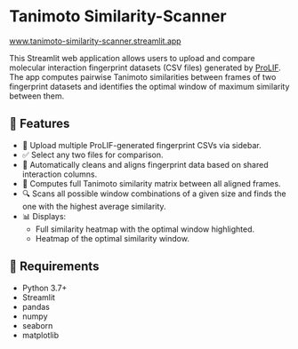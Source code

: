 # Tanimoto Similarity-Scanner

www.tanimoto-similarity-scanner.streamlit.app

This Streamlit web application allows users to upload and compare molecular interaction fingerprint datasets (CSV files) generated by [ProLIF](https://prolif.readthedocs.io/). The app computes pairwise Tanimoto similarities between frames of two fingerprint datasets and identifies the optimal window of maximum similarity between them.

## 🚀 Features

- 📂 Upload multiple ProLIF-generated fingerprint CSVs via sidebar.
- ✅ Select any two files for comparison.
- 🧹 Automatically cleans and aligns fingerprint data based on shared interaction columns.
- 🧠 Computes full Tanimoto similarity matrix between all aligned frames.
- 🔍 Scans all possible window combinations of a given size and finds the one with the highest average similarity.
- 📊 Displays:
  - Full similarity heatmap with the optimal window highlighted.
  - Heatmap of the optimal similarity window.

## 📎 Requirements

- Python 3.7+
- Streamlit
- pandas
- numpy
- seaborn
- matplotlib